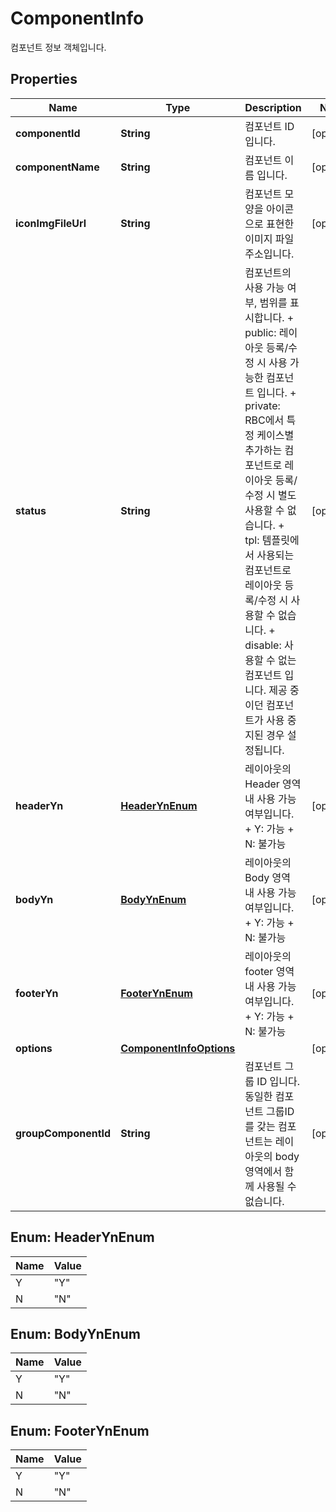 

# ComponentInfo

컴포넌트 정보 객체입니다.

## Properties

| Name | Type | Description | Notes |
|------------ | ------------- | ------------- | -------------|
|**componentId** | **String** | 컴포넌트 ID 입니다. |  [optional] |
|**componentName** | **String** | 컴포넌트 이름 입니다. |  [optional] |
|**iconImgFileUrl** | **String** | 컴포넌트 모양을 아이콘으로 표현한 이미지 파일 주소입니다. |  [optional] |
|**status** | **String** | 컴포넌트의 사용 가능 여부, 범위를 표시합니다.      + public: 레이아웃 등록/수정 시 사용 가능한 컴포넌트 입니다.     + private: RBC에서 특정 케이스별 추가하는 컴포넌트로 레이아웃 등록/수정 시 별도 사용할 수 없습니다.     + tpl: 템플릿에서 사용되는 컴포넌트로 레이아웃 등록/수정 시 사용할 수 없습니다.     + disable: 사용할 수 없는 컴포넌트 입니다. 제공 중이던 컴포넌트가 사용 중지된 경우 설정됩니다.  |  [optional] |
|**headerYn** | [**HeaderYnEnum**](#HeaderYnEnum) | 레이아웃의 Header 영역 내 사용 가능 여부입니다.      + Y: 가능   + N: 불가능  |  [optional] |
|**bodyYn** | [**BodyYnEnum**](#BodyYnEnum) | 레이아웃의 Body 영역 내 사용 가능 여부입니다.      + Y: 가능   + N: 불가능  |  [optional] |
|**footerYn** | [**FooterYnEnum**](#FooterYnEnum) | 레이아웃의 footer 영역 내 사용 가능 여부입니다.      + Y: 가능   + N: 불가능  |  [optional] |
|**options** | [**ComponentInfoOptions**](ComponentInfoOptions.md) |  |  [optional] |
|**groupComponentId** | **String** | 컴포넌트 그룹 ID 입니다.   동일한 컴포넌트 그룹ID를 갖는 컴포넌트는 레이아웃의 body 영역에서 함께 사용될 수 없습니다.  |  [optional] |



## Enum: HeaderYnEnum

| Name | Value |
|---- | -----|
| Y | &quot;Y&quot; |
| N | &quot;N&quot; |



## Enum: BodyYnEnum

| Name | Value |
|---- | -----|
| Y | &quot;Y&quot; |
| N | &quot;N&quot; |



## Enum: FooterYnEnum

| Name | Value |
|---- | -----|
| Y | &quot;Y&quot; |
| N | &quot;N&quot; |



